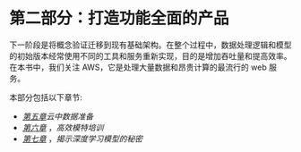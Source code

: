 

# 第二部分：打造功能全面的产品

下一阶段是将概念验证迁移到现有基础架构。在整个过程中，数据处理逻辑和模型的初始版本经常使用不同的工具和服务重新实现，目的是增加吞吐量和提高效率。在本书中，我们关注 AWS，它是处理大量数据和昂贵计算的最流行的 web 服务。

本部分包括以下章节:

*   [*第五章*](B18522_05.xhtml#_idTextAnchor106)*云中数据准备*
*   [*第六章*](B18522_06.xhtml#_idTextAnchor133) ，*高效模特培训*
*   [*第七章*](B18522_07.xhtml#_idTextAnchor162) ，*揭示深度学习模型的秘密*